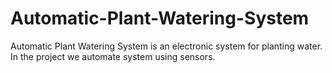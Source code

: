 # Automatic-Plant-Watering-System
Automatic Plant Watering System is an electronic system for planting water. In the project we automate system using sensors.
